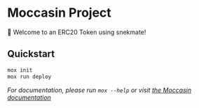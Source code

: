 # Moccasin Project

🐍 Welcome to an ERC20 Token using snekmate!

## Quickstart

```bash
mox init
mox run deploy
```

_For documentation, please run `mox --help` or visit [the Moccasin documentation](https://cyfrin.github.io/moccasin)_

